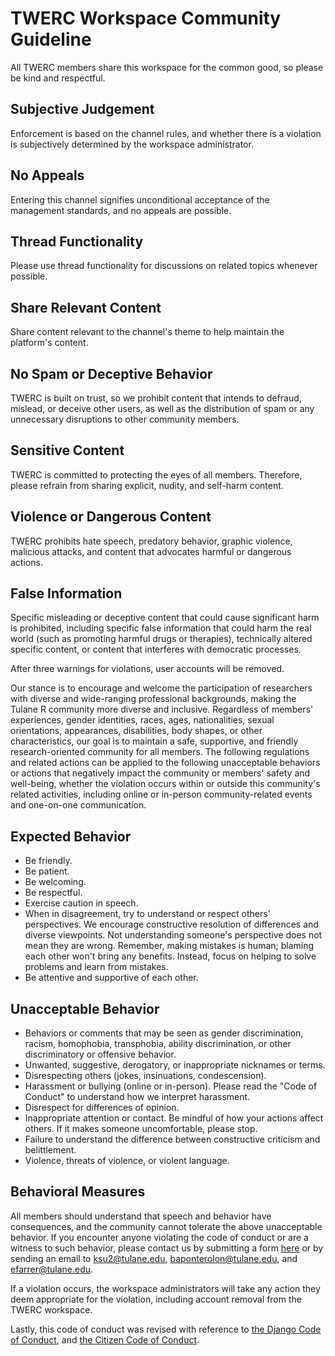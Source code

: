 # TWERC Workspace Community Guideline

All TWERC members share this workspace for the common good, so please be kind and respectful.

## Subjective Judgement

Enforcement is based on the channel rules, and whether there is a violation is subjectively determined by the workspace administrator.

## No Appeals

Entering this channel signifies unconditional acceptance of the management standards, and no appeals are possible.

## Thread Functionality

Please use thread functionality for discussions on related topics whenever possible.

## Share Relevant Content

Share content relevant to the channel's theme to help maintain the platform's content.

## No Spam or Deceptive Behavior

TWERC is built on trust, so we prohibit content that intends to defraud, mislead, or deceive other users, as well as the distribution of spam or any unnecessary disruptions to other community members.

## Sensitive Content

TWERC is committed to protecting the eyes of all members. Therefore, please refrain from sharing explicit, nudity, and self-harm content.

## Violence or Dangerous Content

TWERC prohibits hate speech, predatory behavior, graphic violence, malicious attacks, and content that advocates harmful or dangerous actions.

## False Information

Specific misleading or deceptive content that could cause significant harm is prohibited, including specific false information that could harm the real world (such as promoting harmful drugs or therapies), technically altered specific content, or content that interferes with democratic processes.

After three warnings for violations, user accounts will be removed.

Our stance is to encourage and welcome the participation of researchers with diverse and wide-ranging professional backgrounds, making the Tulane R community more diverse and inclusive. Regardless of members' experiences, gender identities, races, ages, nationalities, sexual orientations, appearances, disabilities, body shapes, or other characteristics, our goal is to maintain a safe, supportive, and friendly research-oriented community for all members. The following regulations and related actions can be applied to the following unacceptable behaviors or actions that negatively impact the community or members' safety and well-being, whether the violation occurs within or outside this community's related activities, including online or in-person community-related events and one-on-one communication.

## Expected Behavior

- Be friendly.
- Be patient.
- Be welcoming.
- Be respectful.
- Exercise caution in speech.
- When in disagreement, try to understand or respect others' perspectives. We encourage constructive resolution of differences and diverse viewpoints. Not understanding someone's perspective does not mean they are wrong. Remember, making mistakes is human; blaming each other won't bring any benefits. Instead, focus on helping to solve problems and learn from mistakes.
- Be attentive and supportive of each other.

## Unacceptable Behavior

- Behaviors or comments that may be seen as gender discrimination, racism, homophobia, transphobia, ability discrimination, or other discriminatory or offensive behavior.
- Unwanted, suggestive, derogatory, or inappropriate nicknames or terms.
- Disrespecting others (jokes, insinuations, condescension).
- Harassment or bullying (online or in-person). Please read the "Code of Conduct" to understand how we interpret harassment.
- Disrespect for differences of opinion.
- Inappropriate attention or contact. Be mindful of how your actions affect others. If it makes someone uncomfortable, please stop.
- Failure to understand the difference between constructive criticism and belittlement.
- Violence, threats of violence, or violent language.

## Behavioral Measures

All members should understand that speech and behavior have consequences, and the community cannot tolerate the above unacceptable behavior. If you encounter anyone violating the code of conduct or are a witness to such behavior, please contact us by submitting a form [here](#) or by sending an email to [ksu2@tulane.edu](mailto:ksu2@tulane.edu), [baponterolon@tulane.edu](mailto:baponterolon@tulane.edu), and [efarrer@tulane.edu](mailto:efarrer@tulane.edu).

If a violation occurs, the workspace administrators will take any action they deem appropriate for the violation, including account removal from the TWERC workspace.

Lastly, this code of conduct was revised with reference to [the Django Code of Conduct](https://www.djangoproject.com/conduct/), and [the Citizen Code of Conduct](https://github.com/stumpsyn/policies/blob/master/citizen_code_of_conduct.md).
